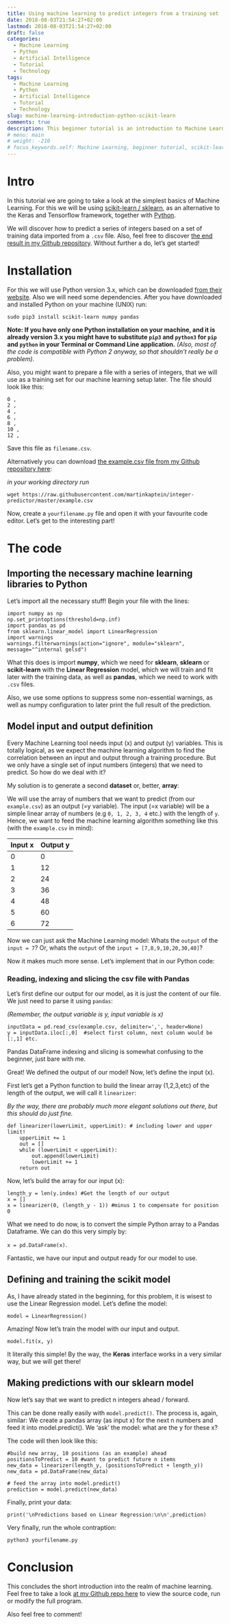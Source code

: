 ```yaml
---
title: Using machine learning to predict integers from a training set
date: 2018-08-03T21:54:27+02:00
lastmod: 2018-08-03T21:54:27+02:00
draft: false
categories:
  - Machine Learning
  - Python
  - Artificial Intelligence
  - Tutorial
  - Technology
tags:
  - Machine Learning
  - Python
  - Artificial Intelligence
  - Tutorial
  - Technology
slug: machine-learning-introduction-python-scikit-learn
comments: true
description: This beginner tutorial is an introduction to Machine Learning in Python on how to predict integers from a training set using scikit-learn and the linear regression model.
# menu: main
# weight: -210
# focus_keywords.self: Machine Learning, beginner tutorial, scikit-learn, sklearn, keras, python, prediction, model, linear regression, training
---
```


# Intro

In this tutorial we are going to take a look at the simplest basics of Machine Learning. For this we will be using [scikit-learn / sklearn](http://scikit-learn.org/stable/), as an alternative to the Keras and Tensorflow framework, together with [Python](https://www.python.org/).

We will discover how to predict a series of integers based on a set of training data imported from a `.csv` file. Also, feel free to discover [the end result in my Github repository](https://github.com/martinkaptein/integer-predictor). Without further a do, let’s get started!

# Installation

For this we will use Python version 3.x, which can be downloaded [from their website](https://www.python.org/). Also we will need some dependencies. After you have downloaded and installed Python on your machine (UNIX) run:

`sudo pip3 install scikit-learn numpy pandas`

**Note: If you have only one Python installation on your machine, and it is already version 3.x you might have to substitute `pip3` and `python3` for `pip` and `python` in your Terminal or Command Line application.** *(Also, most of the code is compatible with Python 2 anyway, so that shouldn’t really be a problem).*

Also, you might want to prepare a file with a series of integers, that we will use as a training set for our machine learning setup later. The file should look like this:

```
0 ,
2 ,
4 ,
6 ,
8 ,
10 ,
12 ,
```

Save this file as `filename.csv`.

Alternatively you can download [the example.csv file from my Github repository here](https://raw.githubusercontent.com/martinkaptein/integer-predictor/master/example.csv): 

*in your working directory run*

`wget https://raw.githubusercontent.com/martinkaptein/integer-predictor/master/example.csv`

Now, create a `yourfilename.py` file and open it with your favourite code editor. Let’s get to the interesting part!

# The code

## Importing the necessary machine learning libraries to Python

Let’s import all the necessary stuff! Begin your file with the lines:

```
import numpy as np
np.set_printoptions(threshold=np.inf)
import pandas as pd
from sklearn.linear_model import LinearRegression
import warnings
warnings.filterwarnings(action="ignore", module="sklearn", message="^internal gelsd")
```

What this does is import **numpy**, which we need for **sklearn**, **sklearn** or **scikit-learn** with the **Linear Regression** model, which we will train and fit later with the training data, as well as **pandas**, which we need to work with `.csv` files.

Also, we use some options to suppress some non-essential warnings, as well as numpy configuration to later print the full result of the prediction.

## Model input and output definition 

Every Machine Learning tool needs input (x) and output (y) variables. This is totally logical, as we expect the machine learning algorithm to find the correlation between an input and output through a training procedure. But we only have a single set of input numbers (integers) that we need to predict. So how do we deal with it?

My solution is to generate a second **dataset** or, better, **array**:

We will use the array of numbers that we want to predict (from our `example.csv`) as an output (=y variable). The input (=x variable) will be a simple linear array of numbers (e.g `0, 1, 2, 3, 4` etc.) with the length of `y`. Hence, we want to feed the machine learning algorithm something like this (with the `example.csv` in mind):


Input x    | Output y
--------|------
0     | 0
1   | 12
2 | 24
3 | 36
4 | 48
5 | 60
6 | 72


Now we can just ask the Machine Learning model: Whats the `output` of the `input = 7`? Or, whats the `output` of the `input = [7,8,9,10,20,30,40]`?

Now it makes much more sense. Let’s implement that in our Python code:

### Reading, indexing and slicing the csv file with Pandas

Let’s first define our output for our model, as it is just the content of our file. We just need to parse it using `pandas`:

*(Remember, the output variable is y, input variable is x)*

```
inputData = pd.read_csv(example.csv, delimiter=',', header=None)
y = inputData.iloc[:,0]  #select first column, next column would be [:,1] etc.
```

Pandas DataFrame indexing and slicing is somewhat confusing to the beginner, just bare with me.

Great! We defined the output of our model! Now, let’s define the input (x).

First let’s get a Python function to build the linear array (1,2,3,etc) of the length of the output, we will call it `linearizer`:

*By the way, there are probably much more elegant solutions out there, but this should do just fine.*

```
def linearizer(lowerLimit, upperLimit): # including lower and upper limit!
    upperLimit += 1
    out = []
    while (lowerLimit < upperLimit):
        out.append(lowerLimit)
        lowerLimit += 1
    return out 
```
 Now, let’s build the array for our input (x):

```
length_y = len(y.index) #Get the length of our output
x = []
x = linearizer(0, (length_y - 1)) #minus 1 to compensate for position 0
```

What we need to do now, is to convert the simple Python array to a Pandas Dataframe. We can do this very simply by:

`x = pd.DataFrame(x)`.

Fantastic, we have our input and output ready for our model to use.

## Defining and training the scikit model

As, I have already stated in the beginning, for this problem, it is wisest to use the Linear Regression model.
Let’s define the model:

`model = LinearRegression()`

Amazing! Now let’s train the model with our input and output.

`model.fit(x, y)`

It literally this simple! By the way, the **Keras** interface works in a very similar way, but we will get there!

## Making predictions with our sklearn model  

Now let’s say that we want to predict n integers ahead / forward.

This can be done really easily with `model.predict()`. The process is, again, similar: We create a pandas array (as input x) for the next n numbers and feed it into model.predict(). We ‘ask’ the model: what are the y for these x?

The code will then look like this:

```
#build new array, 10 positions (as an example) ahead
positionsToPredict = 10 #want to predict future n items
new_data = linearizer(length_y, (positionsToPredict + length_y))
new_data = pd.DataFrame(new_data)

# feed the array into model.predict()
prediction = model.predict(new_data)
```

Finally, print your data:

`print('\nPredictions based on Linear Regression:\n\n',prediction)`

Very finally, run the whole contraption:

`python3 yourfilename.py`

# Conclusion

This concludes the short introduction into the realm of machine learning. Feel free to take a look [at my Github repo here](https://github.com/martinkaptein/integer-predictor/) to view the source code, run or modify the full program.

Also feel free to comment!


